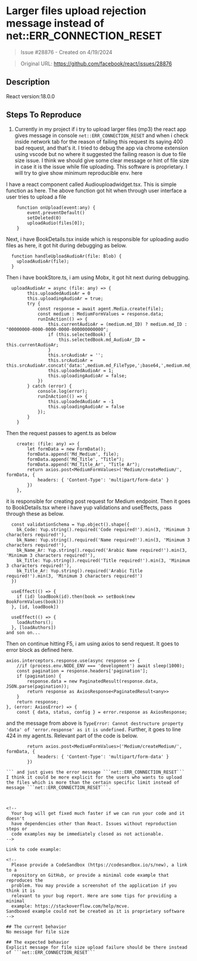 # Larger files upload rejection message instead of net::ERR_CONNECTION_RESET

> Issue #28876 - Created on 4/19/2024

> Original URL: https://github.com/facebook/react/issues/28876

## Description

<!--
  Please provide a clear and concise description of what the bug is. Include
  screenshots if needed. Please test using the latest version of the relevant
  React packages to make sure your issue has not already been fixed.
-->

React version:18.0.0

## Steps To Reproduce

1. Currently in my project if i try to upload larger files (mp3) the react app gives message in console ```net::ERR_CONNECTION_RESET``` and when i check inside network tab for the reason of failing this request its saying 400 bad request, and that's it. I tried to debug the app via chrome extension using vscode but no where it suggested the failing reason is due to file size issue. I think we should give some clear message or hint of file size in case it is the issue while file uploading. This software is proprietary. I will try to give show minimum reproducible env. here

I have a react component called Audiouploadwidget.tsx. This is simple function as here. The above function got hit when through user interface a user tries to upload a file
```
    function onUpload(event:any) {
        event.preventDefault()
        setDeleted(0)
        uploadAudio(files[0]);
    }
```
Next, i have BookDetails.tsx inside which is responsible for uploading audio files
 as here, it got hit during debugging as below.
```
  function handleUploadAudioAr(file: Blob) {
    uploadAudioAr(file);
  }
```
Then i have bookStore.ts, i am using Mobx, it got hit next during debugging.
```
  uploadAudioAr = async (file: any) => {
        this.uploadedAudioAr = 0
        this.uploadingAudioAr = true;
        try {
            const response = await agent.Media.create(file);
            const medium : MediumFormValues = response.data;
            runInAction(() => {
                this.currentAudioAr = (medium.md_ID) ? medium.md_ID : "00000000-0000-0000-0000-000000000000";
                if (this.selectedBook) {
                    this.selectedBook.md_AudioAr_ID = this.currentAudioAr;
                }
                this.srcAudioAr = ''; 
                this.srcAudioAr = this.srcAudioAr.concat('data:',medium.md_FileType,';base64,',medium.md_Medium);
                this.uploadedAudioAr = 1;
                this.uploadingAudioAr = false;
            })
        } catch (error) {
            console.log(error);
            runInAction(() => {
                this.uploadedAudioAr = -1
                this.uploadingAudioAr = false
            });
        }
    }
```
Then the request passes to agent.ts as below
```
    create: (file: any) => {
        let formData = new FormData();
        formData.append('Md_Medium', file);
        formData.append('Md_Title', "Title");
        formData.append('Md_Title_Ar', "Title Ar");
        return axios.post<MediumFormValues>('Medium/createMedium/', formData, {
            headers: { 'Content-Type': 'multipart/form-data' }
        })
    },
```
it is responsible for creating post request for Medium endpoint.
Then it goes to BookDetails.tsx where i have yup validations and useEffects, pass through these as below.
```
  const validationSchema = Yup.object().shape({
    bk_Code: Yup.string().required('Code required!').min(3, 'Minimum 3 characters required!'),
    bk_Name: Yup.string().required('Name required!').min(3, 'Minimum 3 characters required!'),
    bk_Name_Ar: Yup.string().required('Arabic Name required!').min(3, 'Minimum 3 characters required!'),
    bk_Title: Yup.string().required('Title required!').min(3, 'Minimum 3 characters required!'),
    bk_Title_Ar: Yup.string().required('Arabic Title required!').min(3, 'Minimum 3 characters required!')
  })

  useEffect(() => {
    if (id) loadBook(id).then(book => setBook(new BookFormValues(book)))
  }, [id, loadBook])

  useEffect(() => {
    loadAuthors();
  }, [loadAuthors])
and son on...
```
Then on continue hitting F5, i am using axios to send request. It goes to error block as defined here.
```
axios.interceptors.response.use(async response => {
    //if (process.env.NODE_ENV === 'development') await sleep(1000);
    const pagination = response.headers['pagination'];
    if (pagination) {
        response.data = new PaginatedResult(response.data, JSON.parse(pagination));
        return response as AxiosResponse<PaginatedResult<any>>
    }
    return response;
}, (error: AxiosError) => {
    const { data, status, config } = error.response as AxiosResponse;
```
and the message from above is ```TypeError: Cannot destructure property 'data' of 'error.response' as it is undefined.```
Further, it goes to line 424 in my agent.ts. Relevant part of the code is below.
```
        return axios.post<MediumFormValues>('Medium/createMedium/', formData, {
            headers: { 'Content-Type': 'multipart/form-data' }
        })

``` and just gives the error message ```net::ERR_CONNECTION_RESET```
I think it could be more explicit for the users who wants to upload the files which is more than the certain specific limit instead of message ```net::ERR_CONNECTION_RESET```.



<!--
  Your bug will get fixed much faster if we can run your code and it doesn't
  have dependencies other than React. Issues without reproduction steps or
  code examples may be immediately closed as not actionable.
-->

Link to code example:

<!--
  Please provide a CodeSandbox (https://codesandbox.io/s/new), a link to a
  repository on GitHub, or provide a minimal code example that reproduces the
  problem. You may provide a screenshot of the application if you think it is
  relevant to your bug report. Here are some tips for providing a minimal
  example: https://stackoverflow.com/help/mcve.
Sandboxed example could not be created as it is proprietary software
-->

## The current behavior
No message for file size

## The expected behavior
Explicit message for file size upload failure should be there instead of ```net::ERR_CONNECTION_RESET```

